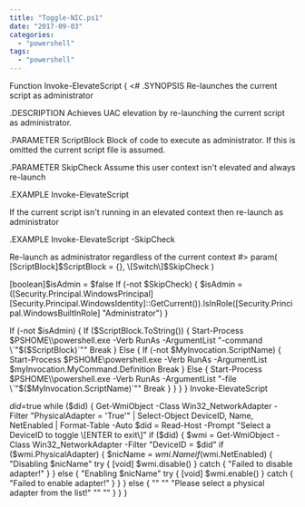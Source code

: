 ```yaml
---
title: "Toggle-NIC.ps1"
date: "2017-09-03"
categories: 
  - "powershell"
tags: 
  - "powershell"
---
```


Function Invoke-ElevateScript {
<#
.SYNOPSIS
Re-launches the current script as administrator
  
.DESCRIPTION
Achieves UAC elevation by re-launching the current script as administrator.
  
.PARAMETER ScriptBlock
Block of code to execute as administrator.  If this is omitted the current script file is assumed.
  
.PARAMETER SkipCheck
Assume this user context isn't elevated and always re-launch
  
.EXAMPLE
Invoke-ElevateScript
  
If the current script isn't running in an elevated context then re-launch as administrator
  
.EXAMPLE
Invoke-ElevateScript -SkipCheck
  
Re-launch as administrator regardless of the current context
#>
  param(
    \[ScriptBlock\]$ScriptBlock = {},
    \[Switch\]$SkipCheck
  )
 
  \[boolean\]$isAdmin = $false
  If (-not $SkipCheck) {
    $isAdmin = (\[Security.Principal.WindowsPrincipal\]\[Security.Principal.WindowsIdentity\]::GetCurrent()).IsInRole(\[Security.Principal.WindowsBuiltInRole\] "Administrator")
  }
 
  If (-not $isAdmin) {
    If ($ScriptBlock.ToString()) {
      Start-Process $PSHOME\\powershell.exe -Verb RunAs -ArgumentList "-command \`"$($ScriptBlock)\`""
      Break
    } Else {
      If (-not $MyInvocation.ScriptName) {
        Start-Process $PSHOME\\powershell.exe -Verb RunAs -ArgumentList $myInvocation.MyCommand.Definition
        Break
      } Else {
        Start-Process $PSHOME\\powershell.exe -Verb RunAs -ArgumentList "-file \`"$($MyInvocation.ScriptName)\`""
        Break
      }
    }
  }
}
Invoke-ElevateScript

$did=$true
while ($did) {
  Get-WmiObject -Class Win32\_NetworkAdapter -Filter "PhysicalAdapter = 'True'" | Select-Object DeviceID, Name, NetEnabled | Format-Table -Auto
  $did = Read-Host -Prompt "Select a DeviceID to toggle \[ENTER to exit\]"
  if ($did) {
    $wmi = Get-WmiObject -Class Win32\_NetworkAdapter -Filter "DeviceID = $did"
    if ($wmi.PhysicalAdapter) {
      $nicName = $wmi.Name
      if ($wmi.NetEnabled) {
        "Disabling $nicName"
        try {
          \[void\] $wmi.disable()
        } catch {
          "Failed to disable adapter!"
        }
      } else {
        "Enabling $nicName"
        try {
          \[void\] $wmi.enable()
        } catch {
          "Failed to enable adapter!"
        }
      }
    } else {
      ""
      ""
      "Please select a physical adapter from the list!"
      ""
      ""
    }
  }
}
